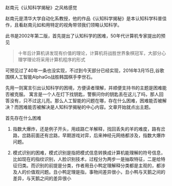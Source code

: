 赵南元《认知科学揭秘》之风格感觉


赵南元是清华大学自动化系教授，他的作品《认知科学揭秘》是本认知科学科普佳作，且看赵南元如和用特定的视角带领我们领略认知科学。

此书是2002年第二版，首先提出了认知科学的困难，50年代计算机专家提出的预见 
> 十年后计算机讲发现有价值的理论，计算机将战胜世界象棋冠军，大部分心理学理论将采用计算机程序的形式

可预见过了40年一条也没实现，不过到今天部分已经实现，2016年3月15日,谷歌围棋人工智能AlphaGo战胜韩国棋手李世石。

先用一则寓言引出认知科学的困境，方便读者理解，并顺便支持书的主题是困难能否被克服。
寓言是一个人在灯下找钥匙，警察问你的钥匙丢在这儿了吗，那人回答没有，只不过这儿亮。那么人工智能的问题在哪，存在什么困难，困难能否被解决？而困难能否被解决是人知科学揭秘的中心内容。文章开始就点出主题。

首先存在什么困难

1. 指数大爆炸，还是例子开头，用歧路亡羊解释，找回丢失的羊的难度，路有岔路，岔路前面还有岔路，早期游戏对弈，后来神经元网络都涉及，指数大爆炸问题。

2. 模式识别的困难，模式识别是指把模式信息转换成计算机能理解的符号信息，比如现在的指纹识别，人脸识别技术，过程分为两步一是抽取特征，二是给特征归类。而识别的前提是分类，作者用丑小鸭定理解释分类都是主观的，都涉及人的价值观问题。丑小鸭定理是指，事物间差异很小，丑小鸭与天鹅之间的差异，与天鹅之间的差异很小
